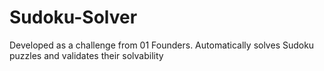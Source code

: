 # Sudoku-Solver
Developed as a challenge from 01 Founders. Automatically solves Sudoku puzzles and validates their solvability
